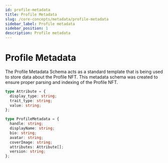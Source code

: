 ```yaml
---
id: profile-metadata
title: Profile Metadata
slug: /core-concepts/metadata/profile-metadata
sidebar_label: Profile metadata
sidebar_position: 1
description: Profile metadata
---
```


# Profile Metadata

The Profile Metadata Schema acts as a standard template that is being used to store data about the Profile NFT. This metadata schema was created to ensure proper parsing and indexing of the Profile NFT.

```ts
type Attribute = {
  display_type: string;
  trait_type: string;
  value: string;
};

type ProfileMetadata = {
  handle: string;
  displayName: string;
  bio: string;
  avatar: string;
  coverImage: string;
  attributes: Attribute[];
  version: string;
};
```
